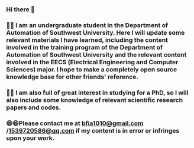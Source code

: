 ### Hi there 👋
### 🌱🌱 I am an undergraduate student in the Department of Automation of Southwest University. Here I will update some relevant materials I have learned, including the content involved in the training program of the Department of Automation of Southwest University and the relevant content involved in the EECS (Electrical Engineering and Computer Sciences) major. I hope to make a completely open source knowledge base for other friends' reference.
### 👯👯 I am also full of great interest in studying for a PhD, so I will also include some knowledge of relevant scientific research papers and codes.
### 😄😄Please contact me at bfia1010@gmail.com /1539720586@qq.com if my content is in error or infringes upon your work.
<!--
**BofangJia/BofangJia** is a ✨ _special_ ✨ repository because its `README.md` (this file) appears on your GitHub profile.

Here are some ideas to get you started:

- 🔭 I’m currently working on ...
- 🌱 I’m currently learning ...
- 👯 I’m looking to collaborate on ...
- 🤔 I’m looking for help with ...
- 💬 Ask me about ...
- 📫 How to reach me: ...
- 😄 Pronouns: ...
- ⚡ Fun fact: ...
-->
